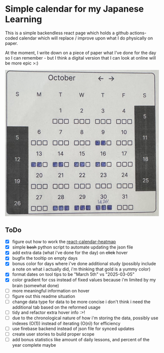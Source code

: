 # Simple calendar for my Japanese Learning

This is a simple backendless react page which holds a github actions-coded calendar which will replace / improve upon what I do physically on paper.

At the moment, I write down on a piece of paper what I've done for the day so I can remember - but I think a digital version that I can look at online will be more epic >:&#41;

![Example Image](./src/assets/example_image.jpg)

## ToDo

- [x] figure out how to work the [react-calendar-heatmap](https://github.com/kevinsqi/react-calendar-heatmap)
- [x] simple ~~bash~~ python script to automate updating the json file
- [x] add extra data (what i've done for the day) on ~~click~~ hover
- [x] bugfix the tooltip on empty days
- [x] bonus color for days where i've done additional study (possibly include a note on what i actually did, i'm thinking that gold is a yummy color)
- [x] format dates on tool tips to be "March 5th" vs "2025-03-05"
- [x] color gradient for css instead of fixed values because i'm limited by my brain (somewhat done)
- [ ] more meaningful information on hover
- [ ] figure out this readme situation
- [ ] change data type for data to be more concise i don't think i need the additional tab based on the reformed usage
- [ ] tidy and refactor extra hover info :>!
- [ ] due to the chronological nature of how i'm storing the data, possibly use indexes (O(1)) instead of iterating (O(n)) for efficiency
- [ ] use firebase backend instead of json file for synced updates
- [ ] create user stories to build proper scope
- [ ] add bonus statistics like amount of daily lessons, and percent of the year complete maybe
